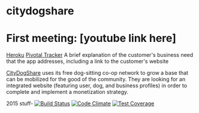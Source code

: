 # citydogshare

First meeting:
[youtube link here]
=======
[Heroku](https://salty-brushlands-32658.herokuapp.com/)
[Pivotal Tracker](https://www.pivotaltracker.com/n/projects/1883161)
A brief explanation of the customer's business need that the app addresses, including a link to the customer's website

[CityDogShare](http://www.citydogshare.org) uses its free dog-sitting co-op network to grow a base that can be mobilized for the good of the community. They are looking for an integrated website (featuring user, dog, and business profiles) in order to complete and implement a monetization strategy.

2015 stuff-
[![Build Status](https://travis-ci.org/sfstanley/citydogshare.svg?branch=master)](https://travis-ci.org/sfstanley/citydogshare)
[![Code Climate](https://codeclimate.com/github/sfstanley/citydogshare/badges/gpa.svg)](https://codeclimate.com/github/sfstanley/citydogshare)
[![Test Coverage](https://codeclimate.com/github/sfstanley/citydogshare/badges/coverage.svg)](https://codeclimate.com/github/sfstanley/citydogshare)